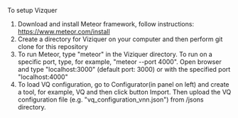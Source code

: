 To setup Vizquer

1. Download and install Meteor framework, follow instructions: https://www.meteor.com/install
2. Create a directory for Viziquer on your computer and then perform git clone for this repository
3. To run Meteor, type "meteor" in the Viziquer directory. To run on a specific port, type, for example, "meteor --port 4000".
   Open browser and type "localhost:3000" (default port: 3000) or with the specified port "localhost:4000"
4. To load VQ configuration, go to Configurator(in panel on left) and create a tool, for example, VQ and then click button Import. 
   Then upload the VQ configuration file (e.g. "vq_configuration_vnn.json") from /jsons directory.


